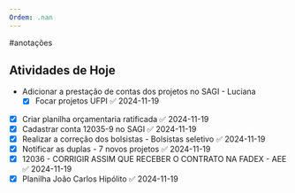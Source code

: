 ```yaml
---
Ordem: .nan
---
```


#anotações
## Atividades de Hoje 

- Adicionar a prestação de contas dos projetos no SAGI - Luciana
	- [x] Focar projetos UFPI ✅ 2024-11-19

- [x] Criar planilha orçamentaria ratificada ✅ 2024-11-19
- [x] Cadastrar conta 12035-9 no SAGI ✅ 2024-11-19
- [x] Realizar a correção dos bolsistas  - Bolsistas seletivo ✅ 2024-11-19
- [x] Notificar as duplas -  7 novos projetos ✅ 2024-11-19
- [x] 12036 - CORRIGIR ASSIM QUE RECEBER O CONTRATO NA FADEX - AEE ✅ 2024-11-19
- [x] Planilha João Carlos Hipólito ✅ 2024-11-19
